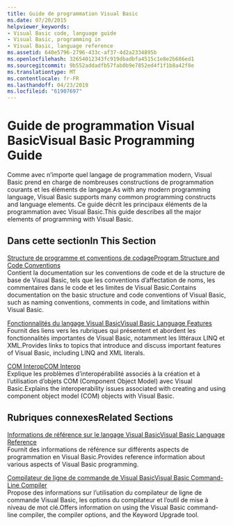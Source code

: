 ```yaml
---
title: Guide de programmation Visual Basic
ms.date: 07/20/2015
helpviewer_keywords:
- Visual Basic code, language guide
- Visual Basic, programming in
- Visual Basic, language reference
ms.assetid: 640e5796-2796-433c-af37-4d2a2334895b
ms.openlocfilehash: 32654012343fc919dbadbfa4515c1e8e2b686ed1
ms.sourcegitcommit: 9b552addadfb57fab0b9e7852ed4f1f1b8a42f8e
ms.translationtype: MT
ms.contentlocale: fr-FR
ms.lasthandoff: 04/23/2019
ms.locfileid: "61907697"
---
```

# <a name="visual-basic-programming-guide"></a><span data-ttu-id="4d5ae-102">Guide de programmation Visual Basic</span><span class="sxs-lookup"><span data-stu-id="4d5ae-102">Visual Basic Programming Guide</span></span>
<span data-ttu-id="4d5ae-103">Comme avec n’importe quel langage de programmation modern, Visual Basic prend en charge de nombreuses constructions de programmation courants et les éléments de langage.</span><span class="sxs-lookup"><span data-stu-id="4d5ae-103">As with any modern programming language, Visual Basic supports many common programming constructs and language elements.</span></span> <span data-ttu-id="4d5ae-104">Ce guide décrit les principaux éléments de la programmation avec Visual Basic.</span><span class="sxs-lookup"><span data-stu-id="4d5ae-104">This guide describes all the major elements of programming with Visual Basic.</span></span>  
  
## <a name="in-this-section"></a><span data-ttu-id="4d5ae-105">Dans cette section</span><span class="sxs-lookup"><span data-stu-id="4d5ae-105">In This Section</span></span>  
 [<span data-ttu-id="4d5ae-106">Structure de programme et conventions de codage</span><span class="sxs-lookup"><span data-stu-id="4d5ae-106">Program Structure and Code Conventions</span></span>](../../visual-basic/programming-guide/program-structure/program-structure-and-code-conventions.md)  
 <span data-ttu-id="4d5ae-107">Contient la documentation sur les conventions de code et de la structure de base de Visual Basic, tels que les conventions d’affectation de noms, les commentaires dans le code et les limites de Visual Basic.</span><span class="sxs-lookup"><span data-stu-id="4d5ae-107">Contains documentation on the basic structure and code conventions of Visual Basic, such as naming conventions, comments in code, and limitations within Visual Basic.</span></span>  
  
 [<span data-ttu-id="4d5ae-108">Fonctionnalités du langage Visual Basic</span><span class="sxs-lookup"><span data-stu-id="4d5ae-108">Visual Basic Language Features</span></span>](../../visual-basic/programming-guide/language-features/index.md)  
 <span data-ttu-id="4d5ae-109">Fournit des liens vers les rubriques qui présentent et abordent les fonctionnalités importantes de Visual Basic, notamment les littéraux LINQ et XML.</span><span class="sxs-lookup"><span data-stu-id="4d5ae-109">Provides links to topics that introduce and discuss important features of Visual Basic, including LINQ and XML literals.</span></span>  
  
 [<span data-ttu-id="4d5ae-110">COM Interop</span><span class="sxs-lookup"><span data-stu-id="4d5ae-110">COM Interop</span></span>](../../visual-basic/programming-guide/com-interop/index.md)  
 <span data-ttu-id="4d5ae-111">Explique les problèmes d’interopérabilité associés à la création et à l’utilisation d’objets COM (Component Object Model) avec Visual Basic.</span><span class="sxs-lookup"><span data-stu-id="4d5ae-111">Explains the interoperability issues associated with creating and using component object model (COM) objects with Visual Basic.</span></span>  
  
## <a name="related-sections"></a><span data-ttu-id="4d5ae-112">Rubriques connexes</span><span class="sxs-lookup"><span data-stu-id="4d5ae-112">Related Sections</span></span>  
 [<span data-ttu-id="4d5ae-113">Informations de référence sur le langage Visual Basic</span><span class="sxs-lookup"><span data-stu-id="4d5ae-113">Visual Basic Language Reference</span></span>](../../visual-basic/language-reference/index.md)  
 <span data-ttu-id="4d5ae-114">Fournit des informations de référence sur différents aspects de programmation en Visual Basic.</span><span class="sxs-lookup"><span data-stu-id="4d5ae-114">Provides reference information about various aspects of Visual Basic programming.</span></span>  
  
 [<span data-ttu-id="4d5ae-115">Compilateur de ligne de commande de Visual Basic</span><span class="sxs-lookup"><span data-stu-id="4d5ae-115">Visual Basic Command-Line Compiler</span></span>](../../visual-basic/reference/command-line-compiler/index.md)  
 <span data-ttu-id="4d5ae-116">Propose des informations sur l’utilisation du compilateur de ligne de commande Visual Basic, les options du compilateur et l’outil de mise à niveau de mot clé.</span><span class="sxs-lookup"><span data-stu-id="4d5ae-116">Offers information on using the Visual Basic command-line compiler, the compiler options, and the Keyword Upgrade tool.</span></span>

